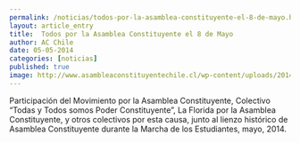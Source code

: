```yaml
---
permalink: /noticias/todos-por-la-asamblea-constituyente-el-8-de-mayo.html
layout: article_entry
title:  Todos por la Asamblea Constituyente el 8 de Mayo
author: AC Chile
date: 05-05-2014
categories: [noticias]
published: true
image: http://www.asambleaconstituyentechile.cl/wp-content/uploads/2014/05/CAM00824-1024x768.jpg
---
```


Participación del  Movimiento por la Asamblea Constituyente, Colectivo “Todas y Todos somos Poder Constituyente”, La Florida por la Asamblea Constituyente, y otros colectivos por esta causa, junto al lienzo histórico de Asamblea Constituyente durante la Marcha de los Estudiantes, mayo, 2014.
